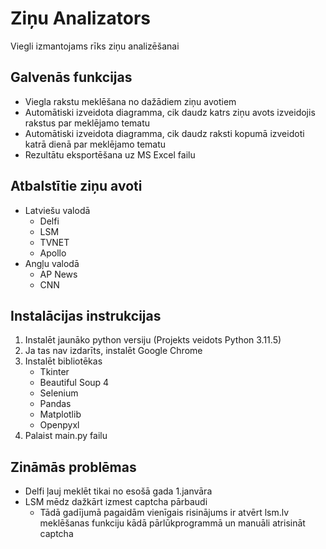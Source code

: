 # Ziņu Analizators
Viegli izmantojams rīks ziņu analizēšanai

## Galvenās funkcijas
- Viegla rakstu meklēšana no dažādiem ziņu avotiem
- Automātiski izveidota diagramma, cik daudz katrs ziņu avots izveidojis rakstus par meklējamo tematu
- Automātiski izveidota diagramma, cik daudz raksti kopumā izveidoti katrā dienā par meklējamo tematu
- Rezultātu eksportēšana uz MS Excel failu

## Atbalstītie ziņu avoti
- Latviešu valodā
    - Delfi
    - LSM
    - TVNET
    - Apollo
- Angļu valodā
    - AP News
    - CNN

## Instalācijas instrukcijas
1. Instalēt jaunāko python versiju (Projekts veidots Python 3.11.5)
2. Ja tas nav izdarīts, instalēt Google Chrome
3. Instalēt bibliotēkas
    - Tkinter
    - Beautiful Soup 4
    - Selenium
    - Pandas
    - Matplotlib
    - Openpyxl
4. Palaist main.py failu

## Zināmās problēmas
- Delfi ļauj meklēt tikai no esošā gada 1.janvāra
- LSM mēdz dažkārt izmest captcha pārbaudi
    - Tādā gadījumā pagaidām vienīgais risinājums ir atvērt lsm.lv meklēšanas funkciju kādā pārlūkprogrammā un manuāli atrisināt captcha
